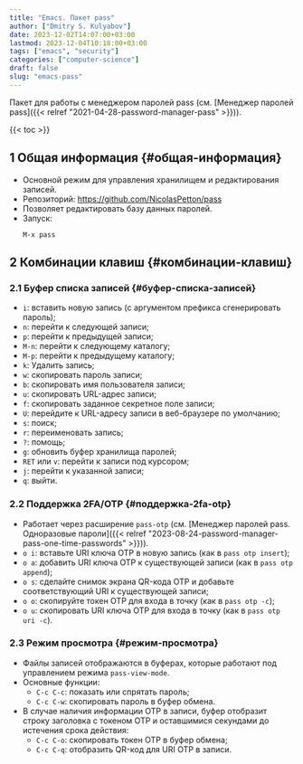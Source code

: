 ```yaml
---
title: "Emacs. Пакет pass"
author: ["Dmitry S. Kulyabov"]
date: 2023-12-02T14:07:00+03:00
lastmod: 2023-12-04T10:18:00+03:00
tags: ["emacs", "security"]
categories: ["computer-science"]
draft: false
slug: "emacs-pass"
---
```


Пакет для работы с менеджером паролей pass (см. [Менеджер паролей pass]({{< relref "2021-04-28-password-manager-pass" >}})).

<!--more-->

{{< toc >}}


## <span class="section-num">1</span> Общая информация {#общая-информация}

-   Основной режим для управления хранилищем и редактирования записей.
-   Репозиторий: <https://github.com/NicolasPetton/pass>
-   Позволяет редактировать базу данных паролей.
-   Запуск:
    ```elisp
    M-x pass
    ```


## <span class="section-num">2</span> Комбинации клавиш {#комбинации-клавиш}


### <span class="section-num">2.1</span> Буфер списка записей {#буфер-списка-записей}

-   `i`: вставить новую запись (с аргументом префикса сгенерировать пароль);
-   `n`: перейти к следующей записи;
-   `p`: перейти к предыдущей записи;
-   `M-n`: перейти к следующему каталогу;
-   `M-p`: перейти к предыдущему каталогу;
-   `k`: Удалить запись;
-   `w`: скопировать пароль записи;
-   `b`: скопировать имя пользователя записи;
-   `u`: скопировать URL-адрес записи;
-   `f`: скопировать заданное секретное поле записи;
-   `U`: перейдите к URL-адресу записи в веб-браузере по умолчанию;
-   `s`: поиск;
-   `r`: переименовать запись;
-   `?`: помощь;
-   `g`: обновить буфер хранилища паролей;
-   `RET` или `v`: перейти к записи под курсором;
-   `j`: перейти к указанной записи;
-   `q`: выйти.


### <span class="section-num">2.2</span> Поддержка 2FA/OTP {#поддержка-2fa-otp}

-   Работает через расширение `pass-otp` (см. [Менеджер паролей pass. Одноразовые пароли]({{< relref "2023-08-24-password-manager-pass-one-time-passwords" >}})).
-   `o i`: вставьте URI ключа OTP в новую запись (как в `pass otp insert`);
-   `o a`: добавить URI ключа OTP к существующей записи (как в `pass otp append`);
-   `o s`: сделайте снимок экрана QR-кода OTP и добавьте соответствующий URI к существующей записи;
-   `o o`: скопируйте токен OTP для входа в точку (как в `pass otp -c`);
-   `o u`: скопировать URI ключа OTP для входа в точку (как в `pass otp uri -c`).


### <span class="section-num">2.3</span> Режим просмотра {#режим-просмотра}

-   Файлы записей отображаются в буферах, которые работают под управлением режима `pass-view-mode`.
-   Основные функции:
    -   `C-c C-c`: показать или спрятать пароль;
    -   `C-c C-w`: скопировать пароль в буфер обмена.
-   В случае наличия информации OTP в записи, буфер отобразит строку заголовка с токеном OTP и оставшимися секундами до истечения срока действия:
    -   `C-c C-o`: скопировать токен OTP в буфер обмена;
    -   `C-c C-q`: отобразить QR-код для URI OTP в записи.
